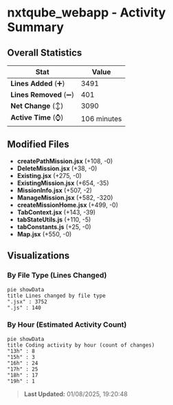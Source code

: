 # nxtqube_webapp - Activity Summary 

## Overall Statistics

| Stat                   | Value                                                             |
| ---------------------- | ----------------------------------------------------------------- |
| **Lines Added** (➕)   | 3491                                          |
| **Lines Removed** (➖) | 401                                        |
| **Net Change** (↕)    | 3090                |
| **Active Time** (⌚)   | 106 minutes |


## Modified Files
- **createPathMission.jsx** (+108, -0)
- **DeleteMission.jsx** (+38, -0)
- **Existing.jsx** (+275, -0)
- **ExistingMission.jsx** (+654, -35)
- **MissionInfo.jsx** (+507, -2)
- **ManageMission.jsx** (+582, -320)
- **createMissionHome.jsx** (+499, -0)
- **TabContext.jsx** (+143, -39)
- **tabStateUtils.js** (+110, -5)
- **tabConstants.js** (+25, -0)
- **Map.jsx** (+550, -0)

## Visualizations

### By File Type (Lines Changed)

```mermaid
pie showData
title Lines changed by file type
".jsx" : 3752
".js" : 140
```

### By Hour (Estimated Activity Count)

```mermaid
pie showData
title Coding activity by hour (count of changes)
"13h" : 8
"15h" : 3
"16h" : 24
"17h" : 25
"18h" : 17
"19h" : 1
```


> **Last Updated:** 01/08/2025, 19:20:48